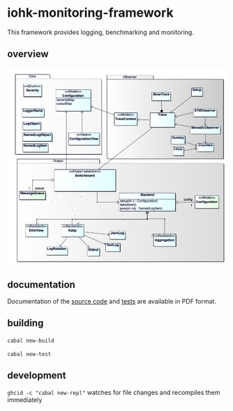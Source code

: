 # iohk-monitoring-framework

This framework provides logging, benchmarking and monitoring.

## overview

![Overview of modules](docs/OverviewModules.png)

## documentation

Documentation of the [source code](docs/IOHK-Monitoring-code.pdf) and 
[tests](docs/IOHK-Monitoring-tests.pdf) are available in PDF format.

## building

`cabal new-build`

`cabal new-test`

## development

`ghcid -c "cabal new-repl"` watches for file changes and recompiles them immediately

